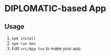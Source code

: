 # DIPLOMATIC-based App

## Usage

1. `npm install`
1. `npm run dev`
1. Edit `src/App.tsx` to make your app.
